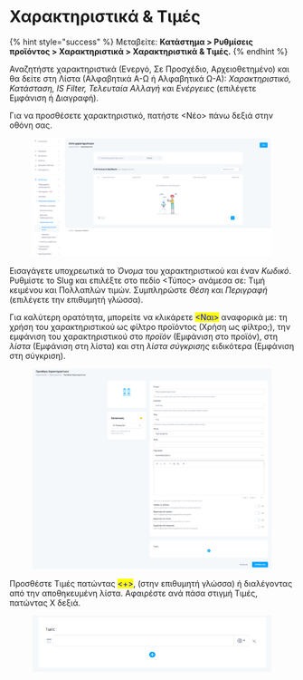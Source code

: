 # Χαρακτηριστικά & Τιμές

{% hint style="success" %}
Μεταβείτε: **Κατάστημα > Ρυθμίσεις προϊόντος > Χαρακτηριστικά > Χαρακτηριστικά & Τιμές.**
{% endhint %}

Αναζητήστε χαρακτηριστικά (Ενεργό, Σε Προσχέδιο, Αρχειοθετημένο) και θα δείτε στη Λίστα (Αλφαβητικά Α-Ω ή Αλφαβητικά Ω-Α): _Χαρακτηριστικό, Κατάσταση, IS Filter, Τελευταία Αλλαγή_ και _Ενέργειες_ (επιλέγετε Εμφάνιση ή Διαγραφή).

Για να προσθέσετε χαρακτηριστικό, πατήστε <Νέο> πάνω δεξιά στην οθόνη σας.

<figure><img src="../../.gitbook/assets/ScreenHunter 41.png" alt=""><figcaption></figcaption></figure>

Εισαγάγετε υποχρεωτικά το _Όνομα_ του χαρακτηριστικού και έναν _Κωδικό_. Ρυθμίστε το Slug και επιλέξτε στο πεδίο <Τύπος> ανάμεσα σε: Τιμή κειμένου και Πολλαπλών τιμών. Συμπληρώστε _Θέση_ και _Περιγραφή_ (επιλέγετε την επιθυμητή γλώσσα).

Για καλύτερη ορατότητα, μπορείτε να κλικάρετε <mark style="color:blue;"><Ναι></mark> αναφορικά με: τη χρήση του χαρακτηριστικού ως φίλτρο προϊόντος (Χρήση ως φίλτρο;), την εμφάνιση του χαρακτηριστικού στο _προϊόν_ (Εμφάνιση στο προϊόν), στη _λίστα_ (Εμφάνιση στη λίστα) και στη _λίστα σύγκρισης_ ειδικότερα (Εμφάνιση στη σύγκριση).

<figure><img src="../../.gitbook/assets/ScreenHunter 42.png" alt=""><figcaption></figcaption></figure>

Προσθέστε Τιμές πατώντας <mark style="color:blue;"><+></mark>, (στην επιθυμητή γλώσσα) ή διαλέγοντας από την αποθηκευμένη λίστα. Αφαιρέστε ανά πάσα στιγμή Τιμές, πατώντας Χ δεξιά.

<figure><img src="../../.gitbook/assets/ScreenHunter 77.png" alt=""><figcaption></figcaption></figure>

